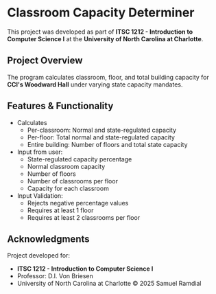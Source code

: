 # Classroom Capacity Determiner 
This project was developed as part of **ITSC 1212 - Introduction to Computer Science I** at the **University of North Carolina at Charlotte**. 
## Project Overview 
The program calculates classroom, floor, and total building capacity for **CCI's Woodward Hall** under varying state capacity mandates. 
## Features & Functionality 
- Calculates
  - Per-classroom: Normal and state-regulated capacity
  - Per-floor: Total normal and state-regulated capacity
  - Entire building: Number of floors and total state capacity
- Input from user:
  - State-regulated capacity percentage
  - Normal classroom capacity
  - Number of floors
  - Number of classrooms per floor
  - Capacity for each classroom
- Input Validation:
  - Rejects negative percentage values
  - Requires at least 1 floor
  - Requires at least 2 classrooms per floor
## Acknowledgments 
Project developed for: 
- **ITSC 1212 - Introduction to Computer Science I**
- Professor: D.I. Von Briesen
- University of North Carolina at Charlotte
© 2025 Samuel Ramdial
